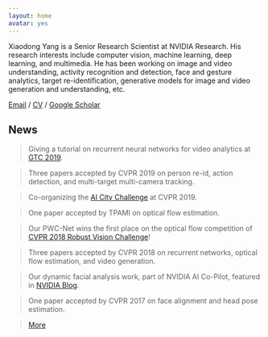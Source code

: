 ```yaml
---
layout: home
avatar: yes
---
```


Xiaodong Yang is a Senior Research Scientist at NVIDIA Research. His research interests include computer vision, machine learning, deep learning, and multimedia. He has been working on image and video understanding, activity recognition and detection, face and gesture analytics, target re-identification, generative models for image and video generation and understanding, etc.        

[Email](mailto:xiaodongy@nvidia.com) / [CV](/publications/papers/cv.pdf) / [Google Scholar](http://scholar.google.com/citations?user=yWsMg_gAAAAJ&hl=en)

## News

> Giving a tutorial on recurrent neural networks for video analytics at [GTC 2019](https://www.nvidia.com/en-us/gtc/).    

> Three papers accepted by CVPR 2019 on person re-id, action detection, and multi-target multi-camera tracking. 

> Co-organizing the [AI City Challenge](https://www.aicitychallenge.org) at CVPR 2019. 

> One paper accepted by TPAMI on optical flow estimation. 

> Our PWC-Net wins the first place on the optical flow competition of [CVPR 2018 Robust Vision Challenge](http://www.robustvision.net/leaderboard.php?benchmark=flow)!

> Three papers accepted by CVPR 2018 on recurrent networks, optical flow estimation, and video generation. 

> Our dynamic facial analysis work, part of NVIDIA AI Co-Pilot, featured in [NVIDIA Blog](https://devblogs.nvidia.com/parallelforall/ai-co-pilot-rnn-dynamic-facial-analysis/).

> One paper accepted by CVPR 2017 on face alignment and head pose estimation. 

> [More](/news)
